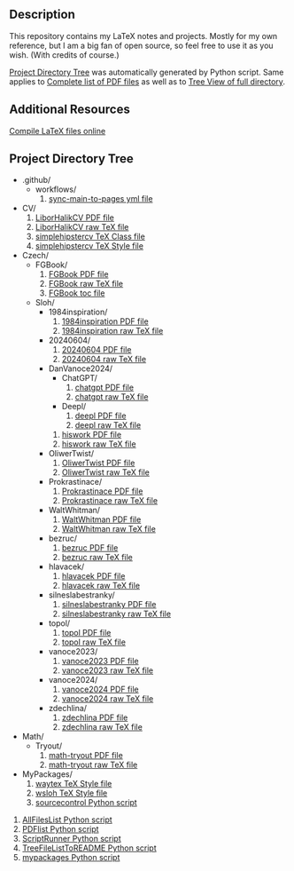 ## Description

This repository contains my LaTeX notes and projects. Mostly for my own reference, but I am a big fan of open source, so feel free to use it as you wish. (With credits of course.)

[Project Directory Tree](##project-directory-tree) was automatically generated by Python script. Same applies to <a href="https://github.com/ScamanderWayne/WayneTeX/blob/main/pdf_list.txt">Complete list of PDF files</a> as well as to <a href="https://github.com/ScamanderWayne/WayneTeX/blob/main/file_tree.txt">Tree View of full directory</a>.

## Additional Resources

<a href="https://latex.net/texlive/">Compile LaTeX files online</a>

## Project Directory Tree

- .github/
  - workflows/
     1. <a href="https://github.com/ScamanderWayne/WayneTeX/blob/main/.github/workflows/sync-main-to-pages.yml">sync-main-to-pages yml file</a>
- CV/
   1. <a href="https://github.com/ScamanderWayne/WayneTeX/blob/main/CV/LiborHalikCV.pdf">LiborHalikCV PDF file</a>
   2. <a href="https://github.com/ScamanderWayne/WayneTeX/blob/main/CV/LiborHalikCV.tex">LiborHalikCV raw TeX file</a>
   3. <a href="https://github.com/ScamanderWayne/WayneTeX/blob/main/CV/simplehipstercv.cls">simplehipstercv TeX Class file</a>
   4. <a href="https://github.com/ScamanderWayne/WayneTeX/blob/main/CV/simplehipstercv.sty">simplehipstercv TeX Style file</a>
- Czech/
  - FGBook/
     1. <a href="https://github.com/ScamanderWayne/WayneTeX/blob/main/Czech/FGBook/FGBook.pdf">FGBook PDF file</a>
     2. <a href="https://github.com/ScamanderWayne/WayneTeX/blob/main/Czech/FGBook/FGBook.tex">FGBook raw TeX file</a>
     3. <a href="https://github.com/ScamanderWayne/WayneTeX/blob/main/Czech/FGBook/FGBook.toc">FGBook toc file</a>
  - Sloh/
    - 1984inspiration/
       1. <a href="https://github.com/ScamanderWayne/WayneTeX/blob/main/Czech/Sloh/1984inspiration/1984inspiration.pdf">1984inspiration PDF file</a>
       2. <a href="https://github.com/ScamanderWayne/WayneTeX/blob/main/Czech/Sloh/1984inspiration/1984inspiration.tex">1984inspiration raw TeX file</a>
    - 20240604/
       1. <a href="https://github.com/ScamanderWayne/WayneTeX/blob/main/Czech/Sloh/20240604/20240604.pdf">20240604 PDF file</a>
       2. <a href="https://github.com/ScamanderWayne/WayneTeX/blob/main/Czech/Sloh/20240604/20240604.tex">20240604 raw TeX file</a>
    - DanVanoce2024/
      - ChatGPT/
         1. <a href="https://github.com/ScamanderWayne/WayneTeX/blob/main/Czech/Sloh/DanVanoce2024/ChatGPT/chatgpt.pdf">chatgpt PDF file</a>
         2. <a href="https://github.com/ScamanderWayne/WayneTeX/blob/main/Czech/Sloh/DanVanoce2024/ChatGPT/chatgpt.tex">chatgpt raw TeX file</a>
      - Deepl/
         1. <a href="https://github.com/ScamanderWayne/WayneTeX/blob/main/Czech/Sloh/DanVanoce2024/Deepl/deepl.pdf">deepl PDF file</a>
         2. <a href="https://github.com/ScamanderWayne/WayneTeX/blob/main/Czech/Sloh/DanVanoce2024/Deepl/deepl.tex">deepl raw TeX file</a>
       1. <a href="https://github.com/ScamanderWayne/WayneTeX/blob/main/Czech/Sloh/DanVanoce2024/hiswork.pdf">hiswork PDF file</a>
       2. <a href="https://github.com/ScamanderWayne/WayneTeX/blob/main/Czech/Sloh/DanVanoce2024/hiswork.tex">hiswork raw TeX file</a>
    - OliwerTwist/
       1. <a href="https://github.com/ScamanderWayne/WayneTeX/blob/main/Czech/Sloh/OliwerTwist/OliwerTwist.pdf">OliwerTwist PDF file</a>
       2. <a href="https://github.com/ScamanderWayne/WayneTeX/blob/main/Czech/Sloh/OliwerTwist/OliwerTwist.tex">OliwerTwist raw TeX file</a>
    - Prokrastinace/
       1. <a href="https://github.com/ScamanderWayne/WayneTeX/blob/main/Czech/Sloh/Prokrastinace/Prokrastinace.pdf">Prokrastinace PDF file</a>
       2. <a href="https://github.com/ScamanderWayne/WayneTeX/blob/main/Czech/Sloh/Prokrastinace/Prokrastinace.tex">Prokrastinace raw TeX file</a>
    - WaltWhitman/
       1. <a href="https://github.com/ScamanderWayne/WayneTeX/blob/main/Czech/Sloh/WaltWhitman/WaltWhitman.pdf">WaltWhitman PDF file</a>
       2. <a href="https://github.com/ScamanderWayne/WayneTeX/blob/main/Czech/Sloh/WaltWhitman/WaltWhitman.tex">WaltWhitman raw TeX file</a>
    - bezruc/
       1. <a href="https://github.com/ScamanderWayne/WayneTeX/blob/main/Czech/Sloh/bezruc/bezruc.pdf">bezruc PDF file</a>
       2. <a href="https://github.com/ScamanderWayne/WayneTeX/blob/main/Czech/Sloh/bezruc/bezruc.tex">bezruc raw TeX file</a>
    - hlavacek/
       1. <a href="https://github.com/ScamanderWayne/WayneTeX/blob/main/Czech/Sloh/hlavacek/hlavacek.pdf">hlavacek PDF file</a>
       2. <a href="https://github.com/ScamanderWayne/WayneTeX/blob/main/Czech/Sloh/hlavacek/hlavacek.tex">hlavacek raw TeX file</a>
    - silneslabestranky/
       1. <a href="https://github.com/ScamanderWayne/WayneTeX/blob/main/Czech/Sloh/silneslabestranky/silneslabestranky.pdf">silneslabestranky PDF file</a>
       2. <a href="https://github.com/ScamanderWayne/WayneTeX/blob/main/Czech/Sloh/silneslabestranky/silneslabestranky.tex">silneslabestranky raw TeX file</a>
    - topol/
       1. <a href="https://github.com/ScamanderWayne/WayneTeX/blob/main/Czech/Sloh/topol/topol.pdf">topol PDF file</a>
       2. <a href="https://github.com/ScamanderWayne/WayneTeX/blob/main/Czech/Sloh/topol/topol.tex">topol raw TeX file</a>
    - vanoce2023/
       1. <a href="https://github.com/ScamanderWayne/WayneTeX/blob/main/Czech/Sloh/vanoce2023/vanoce2023.pdf">vanoce2023 PDF file</a>
       2. <a href="https://github.com/ScamanderWayne/WayneTeX/blob/main/Czech/Sloh/vanoce2023/vanoce2023.tex">vanoce2023 raw TeX file</a>
    - vanoce2024/
       1. <a href="https://github.com/ScamanderWayne/WayneTeX/blob/main/Czech/Sloh/vanoce2024/vanoce2024.pdf">vanoce2024 PDF file</a>
       2. <a href="https://github.com/ScamanderWayne/WayneTeX/blob/main/Czech/Sloh/vanoce2024/vanoce2024.tex">vanoce2024 raw TeX file</a>
    - zdechlina/
       1. <a href="https://github.com/ScamanderWayne/WayneTeX/blob/main/Czech/Sloh/zdechlina/zdechlina.pdf">zdechlina PDF file</a>
       2. <a href="https://github.com/ScamanderWayne/WayneTeX/blob/main/Czech/Sloh/zdechlina/zdechlina.tex">zdechlina raw TeX file</a>
- Math/
  - Tryout/
     1. <a href="https://github.com/ScamanderWayne/WayneTeX/blob/main/Math/Tryout/math-tryout.pdf">math-tryout PDF file</a>
     2. <a href="https://github.com/ScamanderWayne/WayneTeX/blob/main/Math/Tryout/math-tryout.tex">math-tryout raw TeX file</a>
- MyPackages/
   1. <a href="https://github.com/ScamanderWayne/WayneTeX/blob/main/MyPackages/waytex.sty">waytex TeX Style file</a>
   2. <a href="https://github.com/ScamanderWayne/WayneTeX/blob/main/MyPackages/wsloh.sty">wsloh TeX Style file</a>
   3. <a href="https://github.com/ScamanderWayne/WayneTeX/blob/main/MyPackages/sourcecontrol.py">sourcecontrol Python script</a>
 1. <a href="https://github.com/ScamanderWayne/WayneTeX/blob/main/AllFilesList.py">AllFilesList Python script</a>
 2. <a href="https://github.com/ScamanderWayne/WayneTeX/blob/main/PDFlist.py">PDFlist Python script</a>
 3. <a href="https://github.com/ScamanderWayne/WayneTeX/blob/main/ScriptRunner.py">ScriptRunner Python script</a>
 4. <a href="https://github.com/ScamanderWayne/WayneTeX/blob/main/TreeFileListToREADME.py">TreeFileListToREADME Python script</a>
 5. <a href="https://github.com/ScamanderWayne/WayneTeX/blob/main/mypackages.py">mypackages Python script</a>
